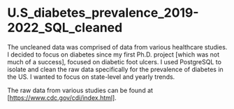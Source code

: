 # U.S_diabetes_prevalence_2019-2022_SQL_cleaned
The uncleaned data was comprised of data from  various healthcare studies. I decided to focus on diabetes since my first Ph.D. project [which was not much of a success], focused on diabetic foot ulcers. I used PostgreSQL to isolate and clean the raw data specifically for the prevalence of diabetes in the US. I wanted to focus on state-level and yearly trends. 


The raw data from various studies can be found at [https://www.cdc.gov/cdi/index.html].
